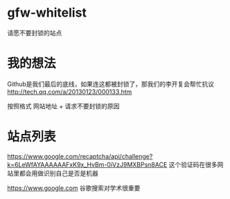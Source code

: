 # gfw-whitelist
请愿不要封锁的站点


# 我的想法
Github是我们最后的底线，如果连这都被封锁了，那我们的李开复会帮忙抗议 http://tech.qq.com/a/20130123/000133.htm

按照格式 网站地址 + 请求不要封锁的原因

# 站点列表

https://www.google.com/recaptcha/api/challenge?k=6LeWfAYAAAAAAFxK9x_HvBm-0iVzJ9MXBPsn8ACE
这个验证码在很多网站里都会用做识别自己是否是机器

https://www.google.com
谷歌搜索对学术很重要
